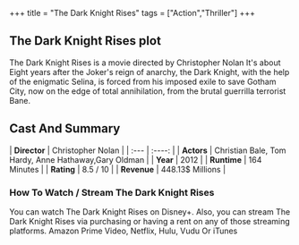 +++
title = "The Dark Knight Rises"
tags = ["Action","Thriller"]
+++
## The Dark Knight Rises plot
The Dark Knight Rises is a movie directed by Christopher Nolan It's about Eight years after the Joker's reign of anarchy, the Dark Knight, with the help of the enigmatic Selina, is forced from his imposed exile to save Gotham City, now on the edge of total annihilation, from the brutal guerrilla terrorist Bane.
## Cast And Summary
| **Director**      | Christopher Nolan |
    | :---        |    :----:   |
    |  **Actors** | Christian Bale, Tom Hardy, Anne Hathaway,Gary Oldman |
    | **Year**   | 2012    |
    |  **Runtime** | 164 Minutes |
    |  **Rating** | 8.5 / 10 | 
    |  **Revenue** | 448.13$ Millions |
### How To Watch / Stream The Dark Knight Rises
You can watch The Dark Knight Rises on Disney+.
Also, you can stream The Dark Knight Rises via purchasing or having a rent on any of those streaming platforms.
Amazon Prime Video, Netflix, Hulu, Vudu Or iTunes